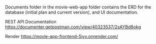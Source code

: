 Documents folder in the movie-web-app folder contains the ERD for the
database (initial plan and current version), and UI documentation.

REST API Documentation https://documenter.getpostman.com/view/40323537/2sAYBd8okg

Render https://movie-app-frontend-5ivy.onrender.com/